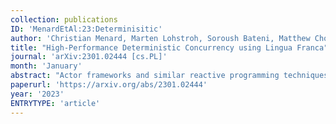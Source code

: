 ```yaml
---
collection: publications
ID: 'MenardEtAl:23:Determinisitic'
author: 'Christian Menard, Marten Lohstroh, Soroush Bateni, Matthew Chorlian, Arthur Deng, Peter Donovan, Clément Fournier, Shaokai Lin, Felix Suchert, Tassilo Tanneberger, Hokeun Kim, Jeronimo Castrillon, Edward A. Lee'
title: "High-Performance Deterministic Concurrency using Lingua Franca"
journal: 'arXiv:2301.02444 [cs.PL]'
month: 'January'
abstract: "Actor frameworks and similar reactive programming techniques are widely used for building concurrent systems. They promise to be efficient and scale well to a large number of cores or nodes in a distributed system. However, they also expose programmers to nondeterminism, which often makes implementations hard to understand, debug, and test. The recently proposed reactor model is a promising alternative that enables efficient deterministic concurrency. In this paper, we show that determinacy does neither imply a loss in expressivity nor in performance. To show this, we evaluate Lingua Franca (LF), a reactor-oriented coordination language that equips mainstream programming languages with a concurrency model that automatically takes advantage of opportunities to exploit parallelism that do not introduce nondeterminism. Our implementation of the Savina benchmark suite demonstrates that, in terms of execution time, the runtime performance of LF programs even exceeds popular and highly optimized actor frameworks. We compare against Akka and CAF, which LF outperforms by 1.86x and 1.42x, respectively."
paperurl: 'https://arxiv.org/abs/2301.02444'
year: '2023'
ENTRYTYPE: 'article'
---
```


